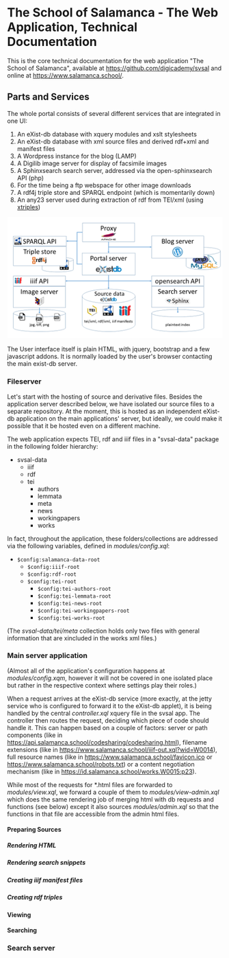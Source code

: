 # The School of Salamanca - The Web Application, Technical Documentation

This is the core technical documentation for the web application "The School of Salamanca", available at <https://github.com/digicademy/svsal> and online at <https://www.salamanca.school/>.

## Parts and Services

The whole portal consists of several different services that are integrated in one UI:

1. An eXist-db database with xquery modules and xslt stylesheets
1. An eXist-db database with xml source files and derived rdf+xml and manifest files
1. A Wordpress instance for the blog (LAMP)
1. A Digilib image server for display of facsimile images
1. A Sphinxsearch search server, addressed via the open-sphinxsearch API (php)
1. For the time being a ftp webspace for other image downloads
1. A rdf4j triple store and SPARQL endpoint (which is momentarily down)
1. An any23 server used during extraction of rdf from TEI/xml (using [xtriples](https://github.com/digicademy/xtriples))

![Datastores and services](images/datastores.png)

The User interface itself is plain HTML, with jquery, bootstrap and a few javascript addons. It is normally loaded by the user's browser contacting the main exist-db server.

### Fileserver

Let's start with the hosting of source and derivative files. Besides the application server described below, we have isolated our source files to a separate repository. At the moment, this is hosted as an independent eXist-db application on the main applications' server, but ideally, we could make it possible that it be hosted even on a different machine.

The web application expects TEI, rdf and iiif files in a "svsal-data" package in the following folder hierarchy:

* svsal-data
  * iiif
  * rdf
  * tei
    * authors
    * lemmata
    * meta
    * news
    * workingpapers
    * works

In fact, throughout the application, these folders/collections are addressed via the following variables, defined in _modules/config.xql_:

* `$config:salamanca-data-root`
  * `$config:iiif-root`
  * `$config:rdf-root`
  * `$config:tei-root`
    * `$config:tei-authors-root`
    * `$config:tei-lemmata-root`
    * `$config:tei-news-root`
    * `$config:tei-workingpapers-root`
    * `$config:tei-works-root`

(The _svsal-data/tei/meta_ collection holds only two files with general information that are xincluded in the works xml files.)

### Main server application

(Almost all of the application's configuration happens at _modules/config.xqm_, however it will not be covered in one isolated place but rather in the respective context where settings play their roles.)

When a request arrives at the eXist-db service (more exactly, at the jetty service who is configured to forward it to the eXist-db applet), it is being handled by the central _controller.xql_ xquery file in the svsal app. The controller then routes the request, deciding which piece of code should handle it. This can happen based on a couple of factors: server or path components (like in <https://api.salamanca.school/codesharing/codesharing.html>), filename extensions (like in <https://www.salamanca.school/iiif-out.xql?wid=W0014>), full resource names (like in <https://www.salamanca.school/favicon.ico> or <https://www.salamanca.school/robots.txt>) or a content negotiation mechanism (like in <https://id.salamanca.school/works.W0015:p23>).

While most of the requests for *.html files are forwarded to _modules/view.xql_, we forward a couple of them to _modules/view-admin.xql_ which does the same rendering job of merging html with db requests and functions (see below) except it also sources _modules/admin.xql_ so that the functions in that file are accessible from the admin html files.

#### Preparing Sources

##### Rendering HTML

##### Rendering search snippets

##### Creating iiif manifest files

##### Creating rdf triples

#### Viewing

#### Searching

### Search server
